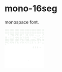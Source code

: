 # mono-16seg
monospace font.

![alt](https://raw.githubusercontent.com/kat-atat/mono-16seg/master/dist/mono-16seg.png)
